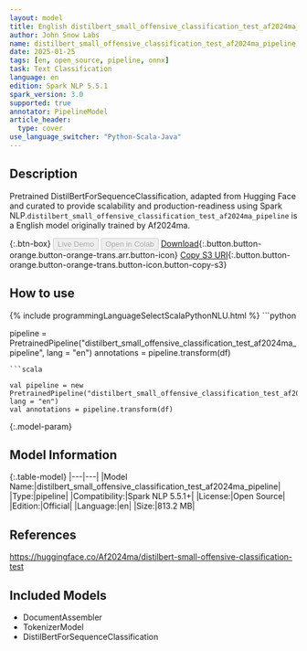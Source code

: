 ```yaml
---
layout: model
title: English distilbert_small_offensive_classification_test_af2024ma_pipeline pipeline DistilBertForSequenceClassification from Af2024ma
author: John Snow Labs
name: distilbert_small_offensive_classification_test_af2024ma_pipeline
date: 2025-01-25
tags: [en, open_source, pipeline, onnx]
task: Text Classification
language: en
edition: Spark NLP 5.5.1
spark_version: 3.0
supported: true
annotator: PipelineModel
article_header:
  type: cover
use_language_switcher: "Python-Scala-Java"
---
```


## Description

Pretrained DistilBertForSequenceClassification, adapted from Hugging Face and curated to provide scalability and production-readiness using Spark NLP.`distilbert_small_offensive_classification_test_af2024ma_pipeline` is a English model originally trained by Af2024ma.

{:.btn-box}
<button class="button button-orange" disabled>Live Demo</button>
<button class="button button-orange" disabled>Open in Colab</button>
[Download](https://s3.amazonaws.com/auxdata.johnsnowlabs.com/public/models/distilbert_small_offensive_classification_test_af2024ma_pipeline_en_5.5.1_3.0_1737836526522.zip){:.button.button-orange.button-orange-trans.arr.button-icon}
[Copy S3 URI](s3://auxdata.johnsnowlabs.com/public/models/distilbert_small_offensive_classification_test_af2024ma_pipeline_en_5.5.1_3.0_1737836526522.zip){:.button.button-orange.button-orange-trans.button-icon.button-copy-s3}

## How to use



<div class="tabs-box" markdown="1">
{% include programmingLanguageSelectScalaPythonNLU.html %}
```python

pipeline = PretrainedPipeline("distilbert_small_offensive_classification_test_af2024ma_pipeline", lang = "en")
annotations =  pipeline.transform(df)   

```
```scala

val pipeline = new PretrainedPipeline("distilbert_small_offensive_classification_test_af2024ma_pipeline", lang = "en")
val annotations = pipeline.transform(df)

```
</div>

{:.model-param}
## Model Information

{:.table-model}
|---|---|
|Model Name:|distilbert_small_offensive_classification_test_af2024ma_pipeline|
|Type:|pipeline|
|Compatibility:|Spark NLP 5.5.1+|
|License:|Open Source|
|Edition:|Official|
|Language:|en|
|Size:|813.2 MB|

## References

https://huggingface.co/Af2024ma/distilbert-small-offensive-classification-test

## Included Models

- DocumentAssembler
- TokenizerModel
- DistilBertForSequenceClassification